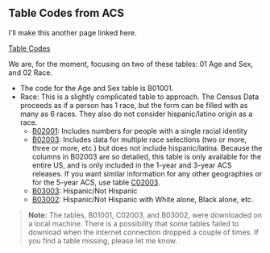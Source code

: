## Table Codes from ACS

I'll make this another page linked here.

[Table Codes](https://www.notion.so/Table-Codes-99d828f7bf3044439c15195d1a95e5b8)

We are, for the moment, focusing on two of these tables: 01 Age and Sex, and 02 Race.

- The code for the Age and Sex table is B01001.
- Race: This is a slightly complicated table to approach. The Census Data proceeds as if a person has 1 race, but the form can be filled with as many as 6 races. They also do not consider hispanic/latino origin as a race.
    - [B02001](https://censusreporter.org/tables/B02001/): Includes numbers for people with a single racial identity
    - [B02003](https://censusreporter.org/tables/B02003/): Includes data for multiple race selections (two or more, three or more, etc.) but does not include hispanic/latina. Because the columns in B02003 are so detailed, this table is only available for the entire US, and is only included in the 1-year and 3-year ACS releases. If you want similar information for any other geographies or for the 5-year ACS, use table [C02003](https://censusreporter.org/tables/C02003/).
    - [B03003](https://censusreporter.org/tables/B03003/): Hispanic/Not Hispanic
    - [B03002](https://censusreporter.org/tables/B03002/): Hispanic/Not Hispanic with White alone, Black alone, etc.


> **Note:** The tables, B01001, C02003, and B03002, were downloaded on a local machine. There is a possibility that some tables failed to download when the internet connection dropped a couple of times. If you find a table missing, please let me know.

